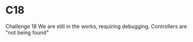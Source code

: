 # C18
Challenge 18
We are still in the works, requiring debugging. Controllers are "not being found"
